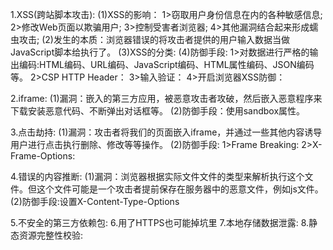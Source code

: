 1.XSS(跨站脚本攻击):
  (1)XSS的影响：
    1>窃取用户身份信息在内的各种敏感信息;
    2>修改Web页面以欺骗用户;
    3>控制受害者浏览器;
    4>其他漏洞结合起来形成蠕虫攻击;
  (2)发生的本质：浏览器错误的将攻击者提供的用户输入数据当做JavaScript脚本给执行了。
  (3)XSS的分类:
  (4)防御手段:
    1>对数据进行严格的输出编码:HTML编码、URL编码、JavaScript编码、HTML属性编码、JSON编码等。
    2>CSP HTTP Header：
    3>输入验证：
    4>开启浏览器XSS防御：

2.iframe:
  (1)漏洞：嵌入的第三方应用，被恶意攻击者攻破，然后嵌入恶意程序来下载安装恶意代码、不断弹出对话框等。
  (2)防御手段：使用sandbox属性。

3.点击劫持:
  (1)漏洞：攻击者将我们的页面嵌入iframe，并通过一些其他内容诱导用户进行点击执行删除、修改等等操作。
  (2)防御手段:
    1>Frame Breaking:
    2>X-Frame-Options:

4.错误的内容推断:
  (1)漏洞：浏览器根据实际文件文件的类型来解析执行这个文件。但这个文件可能是一个攻击者提前保存在服务器中的恶意文件，例如js文件。
  (2)防御手段:设置X-Content-Type-Options
  
5.不安全的第三方依赖包:
6.用了HTTPS也可能掉坑里
7.本地存储数据泄露:
8.静态资源完整性校验: